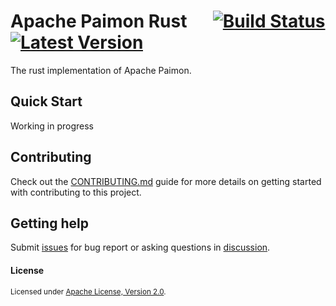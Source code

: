 # Apache Paimon Rust &emsp; [![Build Status]][actions] [![Latest Version]][crates.io]

[Build Status]: https://img.shields.io/github/actions/workflow/status/apache/paimon/ci.yml
[actions]: https://github.com/apache-rust/paimon/actions?query=branch%3Amain
[Latest Version]: https://img.shields.io/crates/v/paimon.svg
[crates.io]: https://crates.io/crates/paimon

The rust implementation of Apache Paimon. 

## Quick Start

Working in progress

## Contributing

Check out the [CONTRIBUTING.md](./CONTRIBUTING.md) guide for more details on getting started with contributing to this project.

## Getting help

Submit [issues](https://github.com/apache/paimon-rust/issues/new/choose) for bug report or asking questions in [discussion](https://github.com/apache/paimon-rust/discussions/new?category=q-a).

#### License

<sup>
Licensed under <a href="./LICENSE">Apache License, Version 2.0</a>.
</sup>
